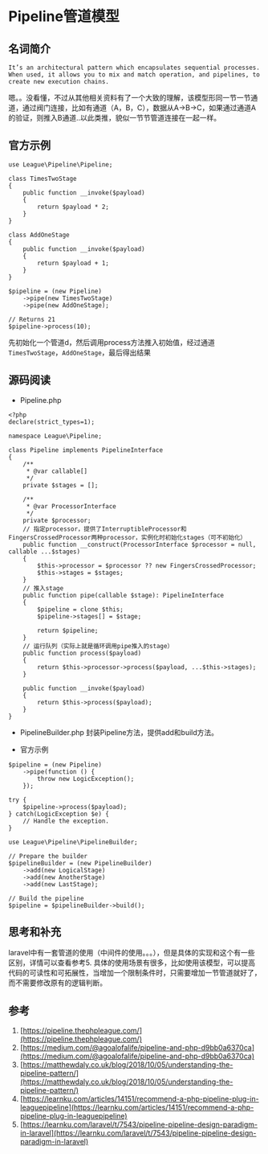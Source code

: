 # Pipeline管道模型
## 名词简介

```
It’s an architectural pattern which encapsulates sequential processes. When used, it allows you to mix and match operation, and pipelines, to create new execution chains. 
```
嗯。。没看懂，不过从其他相关资料有了一个大致的理解，该模型形同一节一节通道，通过阀门连接，比如有通道（A，B，C），数据从A->B->C，如果通过通道A的验证，则推入B通道..以此类推，貌似一节节管道连接在一起一样。

## 官方示例

```
use League\Pipeline\Pipeline;

class TimesTwoStage
{
    public function __invoke($payload)
    {
        return $payload * 2;
    }
}

class AddOneStage
{
    public function __invoke($payload)
    {
        return $payload + 1;
    }
}

$pipeline = (new Pipeline)
    ->pipe(new TimesTwoStage)
    ->pipe(new AddOneStage);

// Returns 21
$pipeline->process(10);
```

先初始化一个管道d，然后调用process方法推入初始值，经过通道`TimesTwoStage`，`AddOneStage`，最后得出结果

## 源码阅读

* Pipeline.php
```
<?php
declare(strict_types=1);

namespace League\Pipeline;

class Pipeline implements PipelineInterface
{
    /**
     * @var callable[]
     */
    private $stages = [];

    /**
     * @var ProcessorInterface
     */
    private $processor;
    // 指定processor，提供了InterruptibleProcessor和FingersCrossedProcessor两种processor，实例化时初始化stages（可不初始化）
    public function __construct(ProcessorInterface $processor = null, callable ...$stages)
    {
        $this->processor = $processor ?? new FingersCrossedProcessor;
        $this->stages = $stages;
    }
    // 推入stage
    public function pipe(callable $stage): PipelineInterface
    {
        $pipeline = clone $this;
        $pipeline->stages[] = $stage;

        return $pipeline;
    }
    // 运行队列（实际上就是循环调用pipe推入的stage）
    public function process($payload)
    {
        return $this->processor->process($payload, ...$this->stages);
    }

    public function __invoke($payload)
    {
        return $this->process($payload);
    }
}
```

* PipelineBuilder.php
封装Pipeline方法，提供add和build方法。

* 官方示例
```
$pipeline = (new Pipeline)
    ->pipe(function () {
        throw new LogicException();
    });
    
try {
    $pipeline->process($payload);
} catch(LogicException $e) {
    // Handle the exception.
}
```

```
use League\Pipeline\PipelineBuilder;

// Prepare the builder
$pipelineBuilder = (new PipelineBuilder)
    ->add(new LogicalStage)
    ->add(new AnotherStage)
    ->add(new LastStage);

// Build the pipeline
$pipeline = $pipelineBuilder->build();
```

## 思考和补充
laravel中有一套管道的使用（中间件的使用。。。），但是具体的实现和这个有一些区别，详情可以查看参考5.
具体的使用场景有很多，比如使用该模型，可以提高代码的可读性和可拓展性，当增加一个限制条件时，只需要增加一节管道就好了，而不需要修改原有的逻辑判断。

## 参考

1. [https://pipeline.thephpleague.com/](https://pipeline.thephpleague.com/)
2. [https://medium.com/@agoalofalife/pipeline-and-php-d9bb0a6370ca](https://medium.com/@agoalofalife/pipeline-and-php-d9bb0a6370ca)
3. [https://matthewdaly.co.uk/blog/2018/10/05/understanding-the-pipeline-pattern/](https://matthewdaly.co.uk/blog/2018/10/05/understanding-the-pipeline-pattern/)
4. [https://learnku.com/articles/14151/recommend-a-php-pipeline-plug-in-leaguepipeline](https://learnku.com/articles/14151/recommend-a-php-pipeline-plug-in-leaguepipeline)
5. [https://learnku.com/laravel/t/7543/pipeline-pipeline-design-paradigm-in-laravel](https://learnku.com/laravel/t/7543/pipeline-pipeline-design-paradigm-in-laravel)